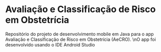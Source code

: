 # Avaliação e Classificação de Risco em Obstetrícia

Repositório do projeto de desenvolvimento mobile em Java para o app Avaliação e Classificação de Risco em Obstetrícia (AeCRO).
\nO app foi desenvolvido usando o IDE Android Studio
